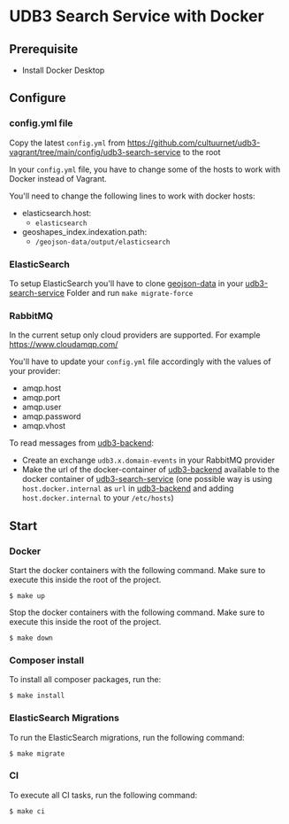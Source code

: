 # UDB3 Search Service with Docker

## Prerequisite
- Install Docker Desktop

## Configure

### config.yml file

Copy the latest `config.yml` from https://github.com/cultuurnet/udb3-vagrant/tree/main/config/udb3-search-service to the root

In your `config.yml` file, you have to change some of the hosts to work with Docker instead of Vagrant.

You'll need to change the following lines to work with docker hosts:
- elasticsearch.host: 
    - `elasticsearch`
- geoshapes_index.indexation.path:
    - `/geojson-data/output/elasticsearch`

### ElasticSearch
To setup ElasticSearch you'll have to clone [geojson-data](https://github.com/cultuurnet/geojson-data)
in your [udb3-search-service](https://github.com/cultuurnet/udb3-search-service) Folder
and run `make migrate-force`

### RabbitMQ

In the current setup only cloud providers are supported. For example https://www.cloudamqp.com/

You'll have to update your `config.yml` file accordingly with the values of your provider:
- amqp.host
- amqp.port
- amqp.user
- amqp.password
- amqp.vhost

To read messages from [udb3-backend](https://github.com/cultuurnet/udb3-backend):
- Create an exchange `udb3.x.domain-events` in your RabbitMQ provider
- Make the url of the docker-container of [udb3-backend](https://github.com/cultuurnet/udb3-backend) available
to the docker container of [udb3-search-service](https://github.com/cultuurnet/udb3-search-service)
  (one possible way is using `host.docker.internal` as `url` in [udb3-backend](https://github.com/cultuurnet/udb3-backend)
and adding `host.docker.internal` to your `/etc/hosts`)

## Start

### Docker

Start the docker containers with the following command. Make sure to execute this inside the root of the project.
```
$ make up
```

Stop the docker containers with the following command. Make sure to execute this inside the root of the project.
```
$ make down
```

### Composer install

To install all composer packages, run the:
```
$ make install
```

### ElasticSearch Migrations

To run the ElasticSearch migrations, run the following command:
```
$ make migrate
```

### CI

To execute all CI tasks, run the following command:
```
$ make ci
```